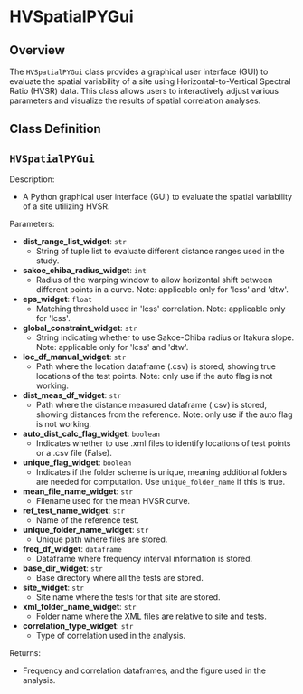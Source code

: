 # HVSpatialPYGui

## Overview

The `HVSpatialPYGui` class provides a graphical user interface (GUI) to evaluate the spatial variability of a site using Horizontal-to-Vertical Spectral Ratio (HVSR) data. This class allows users to interactively adjust various parameters and visualize the results of spatial correlation analyses.

## Class Definition

## `HVSpatialPYGui`

Description:
- A Python graphical user interface (GUI) to evaluate the spatial variability of a site utilizing HVSR.

Parameters:
- **dist_range_list_widget**: `str`
  - String of tuple list to evaluate different distance ranges used in the study.
- **sakoe_chiba_radius_widget**: `int`
  - Radius of the warping window to allow horizontal shift between different points in a curve. Note: applicable only for 'lcss' and 'dtw'.
- **eps_widget**: `float`
  - Matching threshold used in 'lcss' correlation. Note: applicable only for 'lcss'.
- **global_constraint_widget**: `str`
  - String indicating whether to use Sakoe-Chiba radius or Itakura slope. Note: applicable only for 'lcss' and 'dtw'.
- **loc_df_manual_widget**: `str`
  - Path where the location dataframe (.csv) is stored, showing true locations of the test points. Note: only use if the auto flag is not working.
- **dist_meas_df_widget**: `str`
  - Path where the distance measured dataframe (.csv) is stored, showing distances from the reference. Note: only use if the auto flag is not working.
- **auto_dist_calc_flag_widget**: `boolean`
  - Indicates whether to use .xml files to identify locations of test points or a .csv file (False).
- **unique_flag_widget**: `boolean`
  - Indicates if the folder scheme is unique, meaning additional folders are needed for computation. Use `unique_folder_name` if this is true.
- **mean_file_name_widget**: `str`
  - Filename used for the mean HVSR curve.
- **ref_test_name_widget**: `str`
  - Name of the reference test.
- **unique_folder_name_widget**: `str`
  - Unique path where files are stored.
- **freq_df_widget**: `dataframe`
  - Dataframe where frequency interval information is stored.
- **base_dir_widget**: `str`
  - Base directory where all the tests are stored.
- **site_widget**: `str`
  - Site name where the tests for that site are stored.
- **xml_folder_name_widget**: `str`
  - Folder name where the XML files are relative to site and tests.
- **correlation_type_widget**: `str`
  - Type of correlation used in the analysis.

Returns:
- Frequency and correlation dataframes, and the figure used in the analysis.
